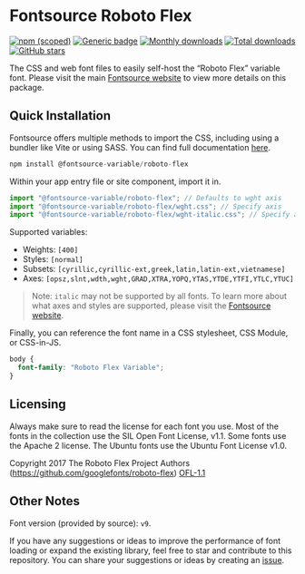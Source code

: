 # Fontsource Roboto Flex

[![npm (scoped)](https://img.shields.io/npm/v/@fontsource-variable/roboto-flex?color=brightgreen)](https://www.npmjs.com/package/@fontsource-variable/roboto-flex) [![Generic badge](https://img.shields.io/badge/fontsource-passing-brightgreen)](https://github.com/fontsource/fontsource) [![Monthly downloads](https://badgen.net/npm/dm/@fontsource-variable/roboto-flex)](https://github.com/fontsource/fontsource) [![Total downloads](https://badgen.net/npm/dt/@fontsource-variable/roboto-flex)](https://github.com/fontsource/fontsource) [![GitHub stars](https://img.shields.io/github/stars/fontsource/fontsource.svg?style=social&label=Star)](https://github.com/fontsource/fontsource/stargazers)

The CSS and web font files to easily self-host the “Roboto Flex” variable font. Please visit the main [Fontsource website](https://fontsource.org/fonts/roboto-flex) to view more details on this package.

## Quick Installation

Fontsource offers multiple methods to import the CSS, including using a bundler like Vite or using SASS. You can find full documentation [here](https://fontsource.org/docs/getting-started/introduction).

```javascript
npm install @fontsource-variable/roboto-flex
```

Within your app entry file or site component, import it in.

```javascript
import "@fontsource-variable/roboto-flex"; // Defaults to wght axis
import "@fontsource-variable/roboto-flex/wght.css"; // Specify axis
import "@fontsource-variable/roboto-flex/wght-italic.css"; // Specify axis and style
```

Supported variables:
- Weights: `[400]`
- Styles: `[normal]`
- Subsets: `[cyrillic,cyrillic-ext,greek,latin,latin-ext,vietnamese]`
- Axes: `[opsz,slnt,wdth,wght,GRAD,XTRA,YOPQ,YTAS,YTDE,YTFI,YTLC,YTUC]`

> Note: `italic` may not be supported by all fonts. To learn more about what axes and styles are supported, please visit the [Fontsource website](https://fontsource.org/fonts/roboto-flex).

Finally, you can reference the font name in a CSS stylesheet, CSS Module, or CSS-in-JS.

```css
body {
  font-family: "Roboto Flex Variable";
}
```

## Licensing
Always make sure to read the license for each font you use. Most of the fonts in the collection use the SIL Open Font License, v1.1. Some fonts use the Apache 2 license. The Ubuntu fonts use the Ubuntu Font License v1.0.

Copyright 2017 The Roboto Flex Project Authors (https://github.com/googlefonts/roboto-flex)
[OFL-1.1](http://scripts.sil.org/OFL)

## Other Notes
Font version (provided by source): `v9`.

If you have any suggestions or ideas to improve the performance of font loading or expand the existing library, feel free to star and contribute to this repository. You can share your suggestions or ideas by creating an [issue](https://github.com/fontsource/fontsource/issues).